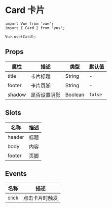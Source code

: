 # Card 卡片

```JS
import Vue from 'vue';
import { Card } from 'yus';

Vue.use(Card);
```

## Props

| 属性 | 描述 | 类型 | 默认值 |
| - | - | - | - |
| title | 卡片标题 | String | - |
| footer | 卡片页脚 | String | - |
| shadow | 是否设置阴影 | Boolean | `false` |

## Slots

| 名称 | 描述 |
| - | - |
| header | 标题  |
| body | 内容 |
| footer | 页脚 |

## Events

| 名称 | 描述 |
| - | - |
| click | 点击卡片时触发 |